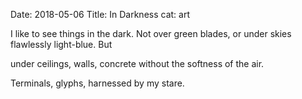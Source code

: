 Date: 2018-05-06
Title: In Darkness
cat: art

I like to see things in the dark.
Not over green blades, or under
skies flawlessly light-blue. But

under ceilings, walls,
concrete without the softness of the air.

Terminals, glyphs, harnessed by my stare.
